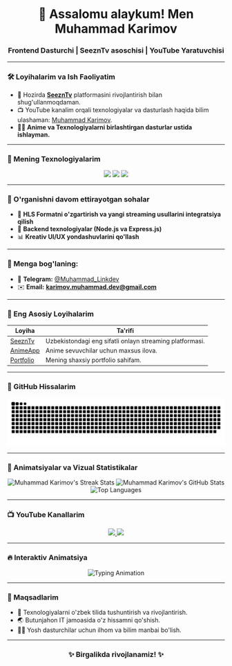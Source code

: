 <h1 align="center">👋 Assalomu alaykum! Men Muhammad Karimov</h1>
<h3 align="center">Frontend Dasturchi | SeeznTv asoschisi | YouTube Yaratuvchisi</h3>

---

### 🛠️ Loyihalarim va Ish Faoliyatim

- 🔭 Hozirda **[SeeznTv](https://github.com/Metasensei/SeeznTv)** platformasini rivojlantirish bilan shug'ullanmoqdaman.
- 📺 YouTube kanalim orqali texnologiyalar va dasturlash haqida bilim ulashaman: [Muhammad Karimov](https://www.youtube.com/@metaKarimov).
- 🧑‍💻 **Anime va Texnologiyalarni birlashtirgan dasturlar ustida ishlayman.**

---

### 🧰 Mening Texnologiyalarim

<div align="center">
    <img src="https://skillicons.dev/icons?i=html,css,bootstrap,sass,tailwind,js,ts,react,nextjs,redux" />
    <img src="https://skillicons.dev/icons?i=python,git,github,docker,vscode,figma,photoshop,illustrator" />
    <img src="https://skillicons.dev/icons?i=firebase,nodejs,express,mongodb,postman,linux" />
</div>

---

### 🌱 O'rganishni davom ettirayotgan sohalar

- 📘 **HLS Formatni o'zgartirish va yangi streaming usullarini integratsiya qilish**
- 🚀 **Backend texnologiyalar (Node.js va Express.js)**
- 📊 **Kreativ UI/UX yondashuvlarini qo'llash**

---

### 💬 Menga bog'laning:

- 📱 **Telegram:** [@Muhammad_Linkdev](https://t.me/Muhammad_Linkdev)
- ✉️ **Email:** **karimov.muhammad.dev@gmail.com**

---

### 🚀 Eng Asosiy Loyihalarim

| Loyiha | Ta'rifi |
|--------|---------|
| [SeeznTv](https://github.com/Metasensei/SeeznTv) | Uzbekistondagi eng sifatli onlayn streaming platformasi. |
| [AnimeApp](https://github.com/Metasensei/AnimeApp) | Anime sevuvchilar uchun maxsus ilova. |
| [Portfolio](https://github.com/Metasensei/Portfolio) | Mening shaxsiy portfolio sahifam. |

---

### 🐍 GitHub Hissalarim

<div align="center">
  <img alt="snake eating my contributions" src="https://raw.githubusercontent.com/salesp07/salesp07/output/github-contribution-grid-snake.svg" />
</div>

---

### 🎨 Animatsiyalar va Vizual Statistikalar

<div align="center">
  <img src="https://github-readme-streak-stats.herokuapp.com/?user=Metasensei&theme=radical" alt="Muhammad Karimov's Streak Stats" />
  <img src="https://github-readme-stats.vercel.app/api?username=Metasensei&show_icons=true&theme=radical" alt="Muhammad Karimov's GitHub Stats" />
  <img src="https://github-readme-stats.vercel.app/api/top-langs/?username=Metasensei&layout=compact&theme=radical" alt="Top Languages" />
</div>

---

### 📺 YouTube Kanallarim

<div align="center">
    <a href="https://www.youtube.com/@metaKarimov" target="_blank">
        <img src="https://img.shields.io/badge/Muhammad_Karimov-FF5733?style=flat&logo=youtube&logoColor=white" />
    </a>
    <a href="https://www.youtube.com/channel/UCQzjPZpeNKTo_b3uyQvmFdQ" target="_blank">
        <img src="https://img.shields.io/badge/TechMaster-2965F1?style=flat&logo=youtube&logoColor=white" />
    </a>
</div>

---

### 🔥 Interaktiv Animatsiya

<div align="center">
  <img src="https://readme-typing-svg.herokuapp.com?font=Fira+Code&weight=900&size=28&pause=1000&color=38B2AC&center=true&vCenter=true&width=435&lines=Frontend+Dasturchi;Anime+Sevuvchi;IT+Soha+O'qituvchisi" alt="Typing Animation" />
</div>

---

### 🎯 Maqsadlarim

- 🚀 Texnologiyalarni o'zbek tilida tushuntirish va rivojlantirish.
- 🌏 Butunjahon IT jamoasida o'z hissamni qo'shish.
- 🧑‍🏫 Yosh dasturchilar uchun ilhom va bilim manbai bo'lish.

---

<h3 align="center">✨ Birgalikda rivojlanamiz! ✨</h3>
